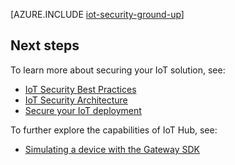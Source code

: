 <properties
 pageTitle="Secure your IoT solution from the ground up | Microsoft Azure"
 description="This article describes the built-in security features of the Microsoft Azure IoT Suite"
 services="iot-hub"
 documentationCenter=""
 authors="YuriDio"
 manager="timlt"
 editor=""/>

<tags
 ms.service="iot-hub"
 ms.devlang="na"
 ms.topic="article"
 ms.tgt_pltfrm="na"
 ms.workload="na"
 ms.date="08/16/2016"
 ms.author="yurid"/>

[AZURE.INCLUDE [iot-security-ground-up](../../includes/iot-security-ground-up.md)]

## Next steps

To learn more about securing your IoT solution, see:

- [IoT Security Best Practices][lnk-security-best-practices]
- [IoT Security Architecture][lnk-security-architecture]
- [Secure your IoT deployment][lnk-security-deployment]

To further explore the capabilities of IoT Hub, see:

- [Simulating a device with the Gateway SDK][lnk-gateway]

[lnk-security-best-practices]: iot-hub-security-best-practices.md
[lnk-security-architecture]: iot-hub-security-architecture.md
[lnk-security-deployment]: iot-hub-security-deployment.md

[lnk-gateway]: iot-hub-linux-gateway-sdk-simulated-device.md